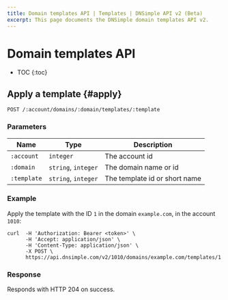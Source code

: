 ```yaml
---
title: Domain templates API | Templates | DNSimple API v2 (Beta)
excerpt: This page documents the DNSimple domain templates API v2.
---
```


# Domain templates API

* TOC
{:toc}


## Apply a template {#apply}

    POST /:account/domains/:domain/templates/:template

### Parameters

Name | Type | Description
-----|------|------------
`:account` | `integer` | The account id
`:domain` | `string`, `integer` | The domain name or id
`:template` | `string`, `integer` | The template id or short name

### Example

Apply the template with the ID `1` in the domain `example.com`, in the account `1010`:

    curl  -H 'Authorization: Bearer <token>' \
          -H 'Accept: application/json' \
          -H 'Content-Type: application/json' \
          -X POST \
          https://api.dnsimple.com/v2/1010/domains/example.com/templates/1

### Response

Responds with HTTP 204 on success.

